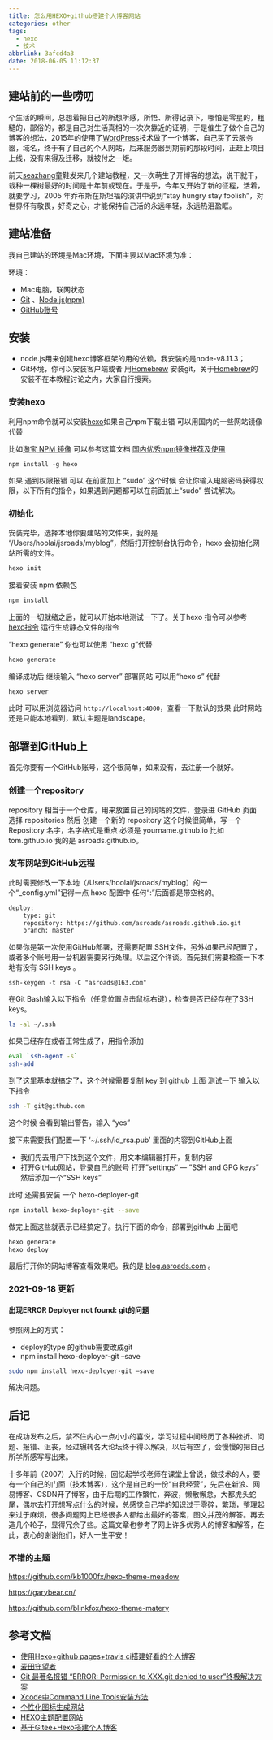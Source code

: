 ```yaml
---
title: 怎么用HEXO+github搭建个人博客网站
categories: other
tags:
  - hexo
  - 技术
abbrlink: 3afcd4a3
date: 2018-06-05 11:12:37
---
```


## 建站前的一些唠叨

个生活的瞬间，总想着把自己的所想所感，所悟、所得记录下，哪怕是零星的，粗糙的，鄙俗的，都是自己对生活真相的一次次靠近的证明，于是催生了做个自己的博客的想法，2015年的使用了[WordPress](https://cn.wordpress.org/)技术做了一个博客，自己买了云服务器，域名，终于有了自己的个人网站，后来服务器到期前的那段时间，正赶上项目上线，没有来得及迁移，就被付之一炬。

<!-- more -->

前天[seazhang](https://seazhang.github.io/)童鞋发来几个建站教程，又一次萌生了开博客的想法，说干就干，栽种一棵树最好的时间是十年前或现在。于是乎，今年又开始了新的征程，活着，就要学习，2005 年乔布斯在斯坦福的演讲中说到“stay hungry stay foolish”，对世界怀有敬畏，好奇之心，才能保持自己活的永远年轻，永远热泪盈眶。

## 建站准备

我自己建站的环境是Mac环境，下面主要以Mac环境为准：

环境：

- Mac电脑，联网状态
- [Git](https://www.git-scm.com/download/) 、[Node.js(npm)](https://nodejs.org/zh-cn/)
- [GitHub账号](https://github.com/)

## 安装

- node.js用来创建hexo博客框架的用的依赖，我安装的是node-v8.11.3；
- Git环境，你可以安装客户端或者 用[Homebrew](https://brew.sh/) 安装git，关于[Homebrew](https://brew.sh/)的安装不在本教程讨论之内，大家自行搜索。

### 安装hexo

利用npm命令就可以安装[hexo](https://hexo.io/zh-cn/docs/)如果自己npm下载出错 可以用国内的一些网站镜像代替

比如[淘宝 NPM 镜像](http://npm.taobao.org/) 可以参考这篇文档 [国内优秀npm镜像推荐及使用](http://riny.net/2014/cnpm/)

```
npm install -g hexo
```

如果 遇到权限报错 可以 在前面加上 “sudo” 这个时候 会让你输入电脑密码获得权限，以下所有的指令，如果遇到问题都可以在前面加上“sudo” 尝试解决。

### 初始化

安装完毕，选择本地你要建站的文件夹，我的是 “/Users/hoolai/jsroads/myblog”，然后打开控制台执行命令，hexo 会初始化网站所需的文件。

```bash
hexo init
```

接着安装 npm 依赖包

```bash
npm install
```

上面的一切就绪之后，就可以开始本地测试一下了。关于hexo 指令可以参考 [hexo指令](https://hexo.io/zh-cn/docs/commands.html) 运行生成静态文件的指令

“hexo generate” 你也可以使用 “hexo g”代替

```bash
hexo generate
```

编译成功后 继续输入 “hexo server” 部署网站 可以用“hexo s” 代替

```bash
hexo server
```

此时 可以用浏览器访问 `http://localhost:4000`，查看一下默认的效果 此时网站还是只能本地看到，默认主题是landscape。

## 部署到GitHub上

首先你要有一个GitHub账号，这个很简单，如果没有，去注册一个就好。

### 创建一个repository

repository 相当于一个仓库，用来放置自己的网站的文件，登录进 GitHub 页面 选择 repositories 然后 创建一个新的 repository 这个时候很简单，写一个Repository 名字，名字格式是重点 必须是 yourname.github.io 比如 tom.github.io 我的是 asroads.github.io。

### 发布网站到GitHub远程

此时需要修改一下本地（/Users/hoolai/jsroads/myblog）的一个“_config.yml”记得一点 hexo 配置中 任何“:”后面都是带空格的。

```bash
deploy:
    type: git
    repository: https://github.com/asroads/asroads.github.io.git
    branch: master
```

如果你是第一次使用GitHub部署，还需要配置 SSH文件，另外如果已经配置了，或者多个账号用一台机器需要另行处理。以后这个详谈。首先我们需要检查一下本地有没有 SSH keys 。

```
ssh-keygen -t rsa -C "asroads@163.com"
```

在Git Bash输入以下指令（任意位置点击鼠标右键），检查是否已经存在了SSH keys。

```bash
ls -al ~/.ssh
```

如果已经存在或者正常生成了，用指令添加

```bash
eval `ssh-agent -s`
ssh-add
```

到了这里基本就搞定了，这个时候需要复制 key 到 github 上面 测试一下 输入以下指令

```bash
ssh -T git@github.com
```

这个时候 会看到输出警告，输入 “yes”

接下来需要我们配置一下 ‘~/.ssh/id_rsa.pub’ 里面的内容到GitHub上面

- 我们先去用户下找到这个文件，用文本编辑器打开，复制内容
- 打开GitHub网站，登录自己的账号 打开”settings“ — ”SSH and GPG keys” 然后添加一个“SSH keys”

此时 还需要安装 一个 hexo-deployer-git

```bash
npm install hexo-deployer-git --save
```

做完上面这些就表示已经搞定了。执行下面的命令，部署到github 上面吧

```bash
hexo generate
hexo deploy
```

最后打开你的网站博客查看效果吧。我的是 [blog.asroads.com](http://blog.asroads.com/) 。

### 2021-09-18 更新

#### 出现ERROR Deployer not found: git的问题

参照网上的方式：

- deploy的type 的github需要改成git
- npm install hexo-deployer-git –save

```bash
sudo npm install hexo-deployer-git –save
```

解决问题。

## 后记

在成功发布之后，禁不住内心一点小小的喜悦，学习过程中间经历了各种挫折、问题、报错、沮丧，经过辗转各大论坛终于得以解决，以后有空了，会慢慢的把自己所学所感写写出来。

十多年前（2007）入行的时候，回忆起学校老师在课堂上曾说，做技术的人，要有一个自己的门面（技术博客），这个是自己的一份“自我经营”，先后在新浪、网易博客、CSDN开了博客，由于后期的工作繁忙，奔波，懒散懈怠，大都虎头蛇尾，偶尔去打开想写点什么的时候，总感觉自己学的知识过于零碎，繁琐，整理起来过于麻烦，很多问题网上已经很多人都给出最好的答案，图文并茂的解答。再去造几个轮子，显得冗余了些。这篇文章也参考了网上许多优秀人的博客和解答，在此，衷心的谢谢他们，好人一生平安！

### 不错的主题

https://github.com/kb1000fx/hexo-theme-meadow  

 https://garybear.cn/

https://github.com/blinkfox/hexo-theme-matery

## 参考文档

- [使用Hexo+github pages+travis ci搭建好看的个人博客](https://mfrank2016.github.io/breeze-blog/2020/05/02/hexo/hexo-start/)
- [麦田守望者](https://seazhang.github.io/)
- [Git 最著名报错 “ERROR: Permission to XXX.git denied to user”终极解决方案](https://www.jianshu.com/p/12badb7e6c10)
- [Xcode中Command Line Tools安装方法](https://blog.csdn.net/chenyufeng1991/article/details/47007979)
- [个性化图标生成网站](http://emblemmatic.org/markmaker/#/)
- [HEXO主题配置网站](https://github.com/Sanonz/hexo-theme-concise/blob/master/README.md)
- [基于Gitee+Hexo搭建个人博客](https://segmentfault.com/a/1190000018662692)

